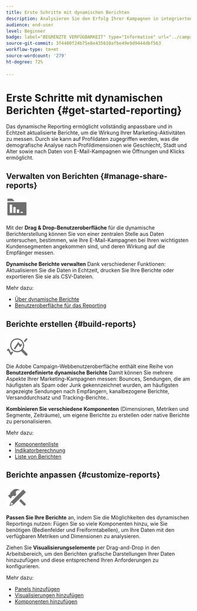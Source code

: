 ```yaml
---
title: Erste Schritte mit dynamischen Berichten
description: Analysieren Sie den Erfolg Ihrer Kampagnen in integrierten oder benutzerdefinierten dynamischen Berichten.
audience: end-user
level: Beginner
badge: label="BEGRENZTE VERFÜGBARKEIT" type="Informative" url="../campaign-standard-migration-home.md" tooltip="Auf Campaign Standard migrierte Benutzer beschränkt"
source-git-commit: 3f4400f24b75e8e435610afbe49e9d9444dbf563
workflow-type: tm+mt
source-wordcount: '279'
ht-degree: 72%

---
```


# Erste Schritte mit dynamischen Berichten {#get-started-reporting}

Das dynamische Reporting ermöglicht vollständig anpassbare und in Echtzeit aktualisierte Berichte, um die Wirkung Ihrer Marketing-Aktivitäten zu messen. Durch sie kann auf Profildaten zugegriffen werden, was die demografische Analyse nach Profildimensionen wie Geschlecht, Stadt und Alter sowie nach Daten von E-Mail-Kampagnen wie Öffnungen und Klicks ermöglicht.

## Verwalten von Berichten {#manage-share-reports}

<img src="assets/do-not-localize/icon_manage.svg" width="60px">

Mit der **Drag &amp; Drop-Benutzeroberfläche** für die dynamische Berichterstellung können Sie von einer zentralen Stelle aus Daten untersuchen, bestimmen, wie Ihre E-Mail-Kampagnen bei Ihren wichtigsten Kundensegmenten angekommen sind, und deren Wirkung auf die Empfänger messen.

**Dynamische Berichte verwalten** Dank verschiedener Funktionen: Aktualisieren Sie die Daten in Echtzeit, drucken Sie Ihre Berichte oder exportieren Sie sie als CSV-Dateien.

Mehr dazu:

* [Über dynamische Berichte](about-dynamic-reports.md)
* [Benutzeroberfläche für das Reporting](reporting-interface.md)

## Berichte erstellen {#build-reports}

<img src="assets/do-not-localize/icon_build.svg" width="60px">

Die Adobe Campaign-Webbenutzeroberfläche enthält eine Reihe von **Benutzerdefinierte dynamische Berichte** Damit können Sie mehrere Aspekte Ihrer Marketing-Kampagnen messen: Bounces, Sendungen, die am häufigsten als Spam oder Junk gekennzeichnet wurden, am häufigsten angezeigte Sendungen nach Empfängern, kanalbezogene Berichte, Versanddurchsatz und Tracking-Berichte..

**Kombinieren Sie verschiedene Komponenten** (Dimensionen, Metriken und Segmente, Zeiträume), um eigene Berichte zu erstellen oder native Berichte zu personalisieren.

Mehr dazu:

* [Komponentenliste](list-of-components.md)
* [Indikatorberechnung](indicator-calculation.md)
* [Liste von Berichten](defining-the-report-period.md)

## Berichte anpassen {#customize-reports}

<img src="assets/do-not-localize/icon_customize.svg" width="60px">

**Passen Sie Ihre Berichte** an, indem Sie die Möglichkeiten des dynamischen Reportings nutzen: Fügen Sie so viele Komponenten hinzu, wie Sie benötigen (Bedienfelder und Freiformtabellen), um Ihre Daten mit den verfügbaren Metriken und Dimensionen zu analysieren.

Ziehen Sie **Visualisierungselemente** per Drag-and-Drop in den Arbeitsbereich, um den Berichten grafische Darstellungen Ihrer Daten hinzuzufügen und diese entsprechend Ihren Anforderungen zu konfigurieren.

Mehr dazu:

* [Panels hinzufügen](adding-panels.md)
* [Visualisierungen hinzufügen](adding-visualizations.md)
* [Komponenten hinzufügen](adding-components.md)

